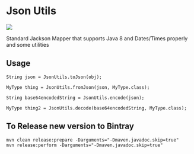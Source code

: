 Json Utils
==========
<a href="https://travis-ci.org/CloudburstStrategy/json-utils" target="_blank"><img src="https://api.travis-ci.org/CloudburstStrategy/json-utils.svg?branch=master"/></a>

Standard Jackson Mapper that supports Java 8 and Dates/Times properly and some utilities


## Usage

    String json = JsonUtils.toJson(obj);
    
    MyType thing = JsonUtils.fromJson(json, MyType.class);
    
    String base64encodedString = JsonUtils.encode(json);
    
    MyType thing2 = JsonUtils.decode(base64encodedString, MyType.class);


## To Release new version to Bintray

    mvn clean release:prepare -Darguments="-Dmaven.javadoc.skip=true"
    mvn release:perform -Darguments="-Dmaven.javadoc.skip=true"